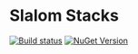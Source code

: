 # Slalom Stacks

[![Build status](https://ci.appveyor.com/api/projects/status/2xb9j9au7ym68ee2/branch/master?svg=true)](https://ci.appveyor.com/project/slalom-saa/stacks-functions/branch/master)   [![NuGet Version](http://img.shields.io/nuget/v/Slalom.Stacks.Functions.svg?style=flat)](https://www.nuget.org/packages/Slalom.Stacks.Functions/)
